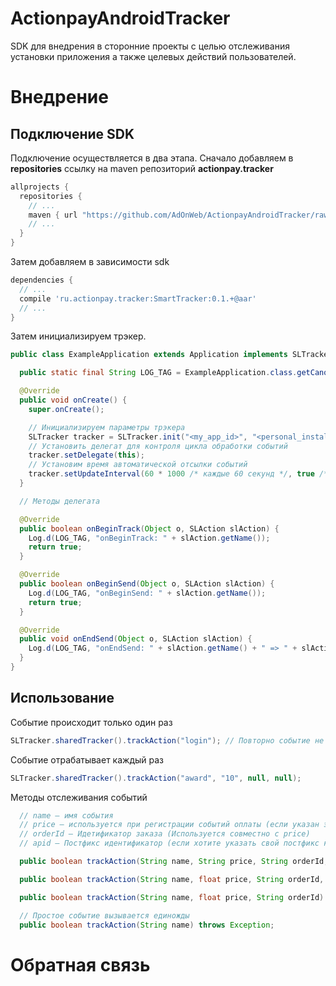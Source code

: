 ActionpayAndroidTracker
=======================

SDK для внедрения в сторонние проекты с целью отслеживания установки приложения а также целевых действий пользователей.

Внедрение
=========

Подключение SDK
---------------

Подключение осуществляется в два этапа.
Сначало добавляем в **repositories** ссылку на maven репозиторий **actionpay.tracker**

```groovy
allprojects {
  repositories {
    // ...
    maven { url "https://github.com/AdOnWeb/ActionpayAndroidTracker/raw/master" }
    // ...
  }
}
```

Затем добавляем в зависимости sdk

```groovy
dependencies {
  // ...
  compile 'ru.actionpay.tracker:SmartTracker:0.1.+@aar'
  // ...
}
```

Затем инициализируем трэкер.

```java
public class ExampleApplication extends Application implements SLTracker.Delegate {

  public static final String LOG_TAG = ExampleApplication.class.getCanonicalName();

  @Override
  public void onCreate() {
    super.onCreate();

    // Инициализируем параметры трэкера
    SLTracker tracker = SLTracker.init("<my_app_id>", "<personal_install_target_code>", getApplicationContext());
    // Установить делегат для контроля цикла обработки событий
    tracker.setDelegate(this);
    // Установим время автоматической отсылки событий
    tracker.setUpdateInterval(60 * 1000 /* каждые 60 секунд */, true /* повторять */);
  }

  // Методы делегата

  @Override
  public boolean onBeginTrack(Object o, SLAction slAction) {
    Log.d(LOG_TAG, "onBeginTrack: " + slAction.getName());
    return true;
  }

  @Override
  public boolean onBeginSend(Object o, SLAction slAction) {
    Log.d(LOG_TAG, "onBeginSend: " + slAction.getName());
    return true;
  }

  @Override
  public void onEndSend(Object o, SLAction slAction) {
    Log.d(LOG_TAG, "onEndSend: " + slAction.getName() + " => " + slAction.isSent());
  }
}
```

Использование
-------------

Событие происходит только один раз

```java
SLTracker.sharedTracker().trackAction("login"); // Повторно событие не отработает
```

Событие отрабатывает каждый раз

```java
SLTracker.sharedTracker().trackAction("award", "10", null, null);
```

Методы отслеживания событий

```java
  // name – имя события
  // price – используется при регистрации событий оплаты (если указан этот параметр событие отрабатывает каждый раз)
  // orderId – Идетификатор заказа (Используется совместно с price)
  // apid – Постфикс идентификатор (если хотите указать свой постфикс к имени события, в противном случае он будет формироваться автоматически)

  public boolean trackAction(String name, String price, String orderId, String apid) throws Exception;

  public boolean trackAction(String name, float price, String orderId, String apid) throws Exception;

  public boolean trackAction(String name, float price, String orderId) throws Exception;

  // Простое событие вызывается единожды
  public boolean trackAction(String name) throws Exception;
```

Обратная связь
==============



